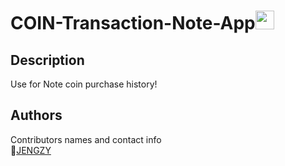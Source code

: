 # COIN-Transaction-Note-App<img src="https://raw.githubusercontent.com/MartinHeinz/MartinHeinz/master/wave.gif" width="30px">

## Description
Use for Note coin purchase history!

## Authors
Contributors names and contact info<br>
💩[JENGZY](https://github.com/JENGZY-devBoi)<br>
